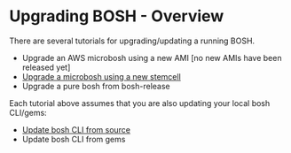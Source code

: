 # Upgrading BOSH - Overview

There are several tutorials for upgrading/updating a running BOSH.

* Upgrade an AWS microbosh using a new AMI [no new AMIs have been released yet]
* [Upgrade a microbosh using a new stemcell](upgrading-microbosh-from-stemcell.md)
* Upgrade a pure bosh from bosh-release

Each tutorial above assumes that you are also updating your local bosh CLI/gems:

* [Update bosh CLI from source](upgrading-bosh-cli-from-source.md)
* Update bosh CLI from gems
